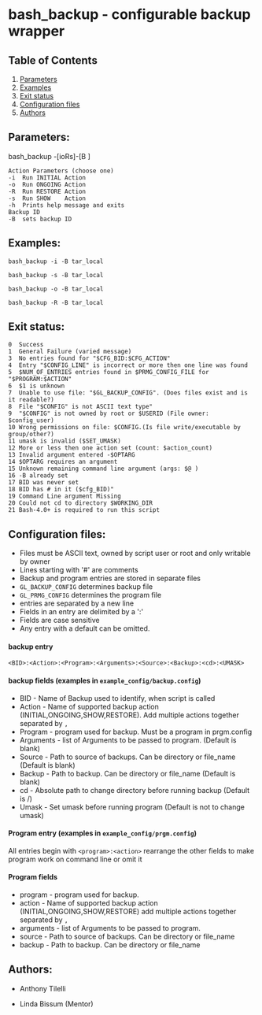 # bash_backup - configurable backup wrapper

## Table of Contents
1. [Parameters](#Parameters)
3. [Examples](#Examples)
4. [Exit status](#Exit_status)
5. [Configuration files](#Configuration_files)
6. [Authors](#Authors)

## Parameters:               <a name="Parameters"></a>

  bash_backup -[ioRs]-[B <BID>]


    Action Parameters (choose one)
    -i  Run INITIAL Action
    -o  Run ONGOING Action
    -R  Run RESTORE Action
    -s  Run SHOW    Action
    -h  Prints help message and exits
    Backup ID
    -B  sets backup ID

## Examples:                 <a name="Examples"></a>

`bash_backup -i -B tar_local`

`bash_backup -s -B tar_local`

`bash_backup -o -B tar_local`

`bash_backup -R -B tar_local`

## Exit status:              <a name="Exit_status"></a>

    0  Success
    1  General Failure (varied message)
    3  No entries found for "$CFG_BID:$CFG_ACTION"
    4  Entry "$CONFIG_LINE" is incorrect or more then one line was found
    5  $NUM_OF_ENTRIES entries found in $PRMG_CONFIG_FILE for "$PROGRAM:$ACTION"
    6  $1 is unknown
    7  Unable to use file: "$GL_BACKUP_CONFIG". (Does files exist and is it readable?)
    8  File "$CONFIG" is not ASCII text type"
    9  "$CONFIG" is not owned by root or $USERID (File owner: $config_user)
    10 Wrong permissions on file: $CONFIG.(Is file write/executable by group/other?)
    11 umask is invalid ($SET_UMASK)
    12 More or less then one action set (count: $action_count)
    13 Invalid argument entered -$OPTARG
    14 $OPTARG requires an argument
    15 Unknown remaining command line argument (args: $@ )
    16 -B already set
    17 BID was never set
    18 BID has # in it ($cfg_BID)"
    19 Command Line argument Missing
    20 Could not cd to directory $WORKING_DIR
    21 Bash-4.0+ is required to run this script

## Configuration files:      <a name="Configuration_files"></a>
 - Files must be ASCII text, owned by script user or root and only writable by owner
 - Lines starting with '#' are comments
 - Backup and program entries are stored in separate files
 - `GL_BACKUP_CONFIG` determines backup file
 - `GL_PRMG_CONFIG` determines the program file
 -  entries are separated by a new line
 -  Fields in an entry are delimited by a ':'
 -  Fields are case sensitive
 -  Any entry with a default can be omitted.

#### backup entry
`<BID>:<Action>:<Program>:<Arguments>:<Source>:<Backup>:<cd>:<UMASK>`

#### backup fields (examples in `example_config/backup.config`)
 - BID - Name of Backup used to identify, when script is called
 - Action - Name of supported backup action (INITIAL,ONGOING,SHOW,RESTORE).
   Add multiple actions together separated by `,`
 - Program - program used for backup. Must be a program in prgm.config
 - Arguments - list of Arguments to be passed to program. (Default is blank)
 - Source - Path to source of backups. Can be directory or file_name
   (Default is blank)
 - Backup -  Path to backup. Can be directory or file_name (Default is blank)
 - cd - Absolute path to change directory before running backup (Default is /)
 - Umask - Set umask before running program (Default is not to change umask)

#### Program entry (examples in `example_config/prgm.config`)
 All entries begin with `<program>:<action>` rearrange the other fields to make
 program work on command line or omit it

#### Program fields
 - program - program used for backup.
 - action  -  Name of supported backup action (INITIAL,ONGOING,SHOW,RESTORE)
          add multiple actions together separated by `,`
 - arguments -  list of Arguments to be passed to program.
 - source - Path to source of backups. Can be directory or file_name
 - backup - Path to backup. Can be directory or file_name

## Authors:                  <a name="Authors"></a>
- Anthony Tilelli

- Linda Bissum (Mentor)
